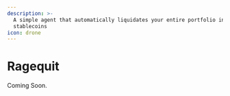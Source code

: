 ```yaml
---
description: >-
  A simple agent that automatically liquidates your entire portfolio into
  stablecoins
icon: drone
---
```


# Ragequit

Coming Soon.
